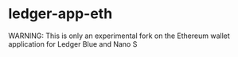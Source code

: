 # ledger-app-eth

WARNING: This is only an experimental fork on the Ethereum wallet application for Ledger Blue and Nano S

